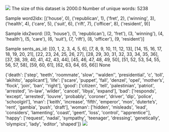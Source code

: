 ![](../plots/plot_freq_20230726-1751.png)
The size of this dataset is 2000.0
Number of unique words: 5238

Sample word2idx: [('house', 0), ('republican', 1), ('fret', 2), ('winning', 3), ('health', 4), ('care', 5), ('suit', 6), ('rift', 7), ('officer', 8), ('resident', 9)]

Sample idx2word: [(0, 'house'), (1, 'republican'), (2, 'fret'), (3, 'winning'), (4, 'health'), (5, 'care'), (6, 'suit'), (7, 'rift'), (8, 'officer'), (9, 'resident')]

Sample sents_as_id: [[0, 1, 2, 3, 4, 5, 6], [7, 8, 9, 10, 11, 12, 13], [14, 15, 16, 17, 18, 19, 20, 21], [22, 23, 24, 25, 26, 27], [28, 29, 30, 31, 32, 33, 34, 35, 36], [37, 38, 39, 40, 41, 42, 43, 44], [45, 46, 47, 48, 49, 50], [51, 52, 53, 54, 55, 56, 57, 58], [59, 60, 61], [62, 63, 64, 65, 66]]
None

{'death': ['step', 'teeth', 'roommate', 'slow', '‘walden’', 'presidential', 'c', 'toll', 'akihito', 'applicant'], 'life': ['scare', 'puppet', 'fall', 'denzel', 'opel', 'mother’s', 'flock', 'join', 'ban', '‘right'], 'good': ['citizen', 'tell', 'palestinian', 'patriot', 'arrested', 'in-law', 'wilder', 'cancel', 'libya', 'expand'], 'bad': ['responds', 'except', 'arrested', 'louvre', 'probably', 'coroner', 'driver', 'dip', 'police', 'schoolgirl'], 'man': ['keith', 'increase', 'fifth', 'emperor', 'mon', 'duterte’s', 'rent', 'gambia', 'push', 'draft'], 'woman': ['hidden', 'misleads', 'lead', 'considers', 'lamenting', 'coast', 'geert', 'loss', 'control', '‘apprentice’'], 'happy': ['request', 'nadal', 'sympathy', 'teenager', 'dressing', 'genetically', 'olympics', 'lady', 'editor', 'shaped']}
![](../plots/tsne_20230726-1752.png)
